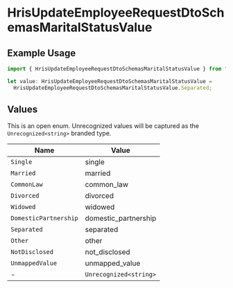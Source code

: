 # HrisUpdateEmployeeRequestDtoSchemasMaritalStatusValue

## Example Usage

```typescript
import { HrisUpdateEmployeeRequestDtoSchemasMaritalStatusValue } from "@stackone/stackone-client-ts/sdk/models/shared";

let value: HrisUpdateEmployeeRequestDtoSchemasMaritalStatusValue =
  HrisUpdateEmployeeRequestDtoSchemasMaritalStatusValue.Separated;
```

## Values

This is an open enum. Unrecognized values will be captured as the `Unrecognized<string>` branded type.

| Name                   | Value                  |
| ---------------------- | ---------------------- |
| `Single`               | single                 |
| `Married`              | married                |
| `CommonLaw`            | common_law             |
| `Divorced`             | divorced               |
| `Widowed`              | widowed                |
| `DomesticPartnership`  | domestic_partnership   |
| `Separated`            | separated              |
| `Other`                | other                  |
| `NotDisclosed`         | not_disclosed          |
| `UnmappedValue`        | unmapped_value         |
| -                      | `Unrecognized<string>` |